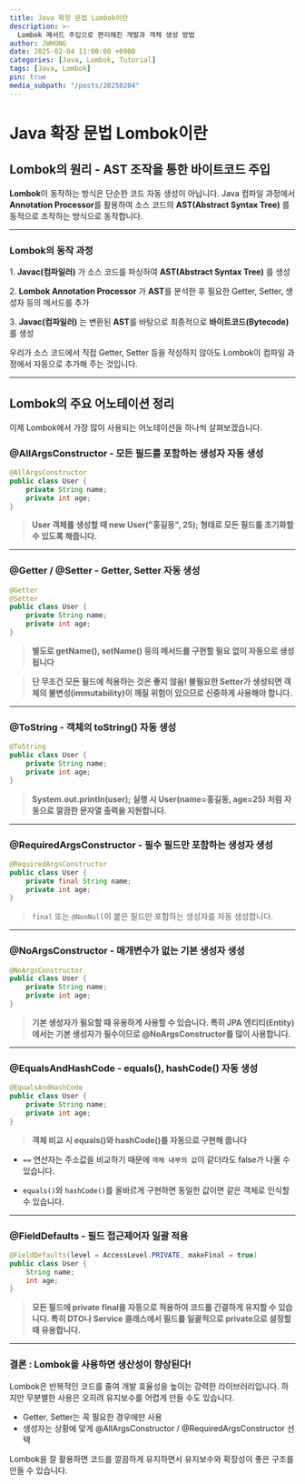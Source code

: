 ```yaml
---
title: Java 확장 문법 Lombok이란
description: >-
  Lombok 메서드 주입으로 편리해진 개발과 객체 생성 방법
author: JWHONG
date: 2025-02-04 11:00:00 +0900
categories: [Java, Lombok, Tutorial]
tags: [Java, Lombok]
pin: true
media_subpath: "/posts/20250204"
---
```


# Java 확장 문법 Lombok이란

## Lombok의 원리 - AST 조작을 통한 바이트코드 주입

**Lombok**이 동작하는 방식은 단순한 코드 자동 생성이 아닙니다.
Java 컴파일 과정에서 **Annotation Processor**를 활용하여 소스 코드의 **AST(Abstract Syntax Tree)** 를 동적으로 조작하는 방식으로 동작합니다.

---

### Lombok의 동작 과정

1️. **Javac(컴파일러)** 가 소스 코드를 파싱하여 **AST(Abstract Syntax Tree)** 를 생성

2️. **Lombok Annotation Processor** 가 **AST**를 분석한 후 필요한 Getter, Setter, 생성자 등의 메서드를 추가

3️. **Javac(컴파일러)** 는 변환된 **AST**를 바탕으로 최종적으로 **바이트코드(Bytecode)** 를 생성

우리가 소스 코드에서 직접 Getter, Setter 등을 작성하지 않아도 Lombok이 컴파일 과정에서 자동으로 추가해 주는 것입니다.

---

## Lombok의 주요 어노테이션 정리

이제 Lombok에서 가장 많이 사용되는 어노테이션을 하나씩 살펴보겠습니다.

### @AllArgsConstructor - 모든 필드를 포함하는 생성자 자동 생성

```java
@AllArgsConstructor
public class User {
    private String name;
    private int age;
}
```

> **User 객체를 생성할 때 new User("홍길동", 25); 형태로 모든 필드를 초기화할 수 있도록 해줍니다.**

---

### @Getter / @Setter - Getter, Setter 자동 생성

```java
@Getter
@Setter
public class User {
    private String name;
    private int age;
}
```

> **별도로 getName(), setName() 등의 메서드를 구현할 필요 없이 자동으로 생성됩니다**

> **단 무조건 모든 필드에 적용하는 것은 좋지 않음!
> 불필요한 Setter가 생성되면 객체의 불변성(immutability)이 깨질 위험이 있으므로 신중하게 사용해야 합니다.**

---

### @ToString - 객체의 toString() 자동 생성

```java
@ToString
public class User {
    private String name;
    private int age;
}
```

> **System.out.println(user); 실행 시
> User(name=홍길동, age=25) 처럼 자동으로 깔끔한 문자열 출력을 지원합니다.**

---

### @RequiredArgsConstructor - 필수 필드만 포함하는 생성자 생성

```java
@RequiredArgsConstructor
public class User {
    private final String name;
    private int age;
}
```

> `final` 또는 `@NonNull`이 붙은 필드만 포함하는 생성자를 자동 생성합니다.

---

### @NoArgsConstructor - 매개변수가 없는 기본 생성자 생성

```java
@NoArgsConstructor
public class User {
    private String name;
    private int age;
}
```

> **기본 생성자가 필요할 때 유용하게 사용할 수 있습니다.
> 특히 JPA 엔티티(Entity)에서는 기본 생성자가 필수이므로 @NoArgsConstructor를 많이 사용합니다.**

---

### @EqualsAndHashCode - equals(), hashCode() 자동 생성

```java
@EqualsAndHashCode
public class User {
    private String name;
    private int age;
}
```

> **객체 비교 시 equals()와 hashCode()를 자동으로 구현해 줍니다**

- `==` 연산자는 주소값을 비교하기 때문에 `객체 내부의 값`이 같더라도 false가 나올 수 있습니다.

- `equals()`와 `hashCode()`를 올바르게 구현하면 동일한 값이면 같은 객체로 인식할 수 있습니다.

---

### @FieldDefaults - 필드 접근제어자 일괄 적용

```java
@FieldDefaults(level = AccessLevel.PRIVATE, makeFinal = true)
public class User {
    String name;
    int age;
}
```

> **모든 필드에 private final을 자동으로 적용하여 코드를 간결하게 유지할 수 있습니다.
> 특히 DTO나 Service 클래스에서 필드를 일괄적으로 private으로 설정할 때 유용합니다.**

---

### 결론 : Lombok을 사용하면 생산성이 향상된다!

Lombok은 반복적인 코드를 줄여 개발 효율성을 높이는 강력한 라이브러리입니다.
하지만 무분별한 사용은 오히려 유지보수를 어렵게 만들 수도 있습니다.

- Getter, Setter는 꼭 필요한 경우에만 사용
- 생성자는 상황에 맞게 @AllArgsConstructor / @RequiredArgsConstructor 선택

Lombok을 잘 활용하면 코드를 깔끔하게 유지하면서 유지보수와 확장성이 좋은 구조를 만들 수 있습니다.
